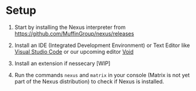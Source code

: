 # Setup

1. Start by installing the Nexus interpreter from <https://github.com/MuffinGroup/nexus/releases>

2. Install an IDE (Integrated Development Environment) or Text Editor like [Visual Studio Code](https://code.visualstudio.com/) or our upcoming editor [Void](https://github.com/MuffinGroup/void)

3. Install an extension if nessecary [WIP]

4. Run the commands `nexus` and `matrix` in your console (Matrix is not yet part of the Nexus distribution) to check if Nexus is installed.
